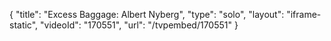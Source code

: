 {
    "title": "Excess Baggage: Albert Nyberg",
    "type": "solo",
    "layout": "iframe-static",
    "videoId": "170551",
    "url": "\/tvpembed\/170551"
}